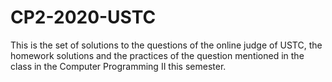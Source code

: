 # CP2-2020-USTC  
This is the set of solutions to the questions of the online judge of USTC, the homework solutions and the practices of the question mentioned in the class in the Computer Programming II this semester.  
